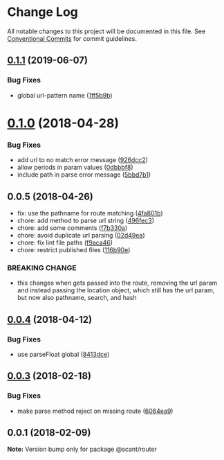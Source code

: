 # Change Log

All notable changes to this project will be documented in this file.
See [Conventional Commits](https://conventionalcommits.org) for commit guidelines.

<a name="0.1.1"></a>
## [0.1.1](https://github.com/w33ble/scant-js/tree/master/packages/router/compare/@scant/router@0.1.0...@scant/router@0.1.1) (2019-06-07)


### Bug Fixes

* global url-pattern name ([1ff5b9b](https://github.com/w33ble/scant-js/tree/master/packages/router/commit/1ff5b9b))




<a name="0.1.0"></a>
# [0.1.0](https://github.com/w33ble/scant-js/tree/master/packages/router/compare/@scant/router@0.0.5...@scant/router@0.1.0) (2018-04-28)


### Bug Fixes

* add url to no match error message ([926dcc2](https://github.com/w33ble/scant-js/tree/master/packages/router/commit/926dcc2))
* allow periods in param values ([0dbbbf8](https://github.com/w33ble/scant-js/tree/master/packages/router/commit/0dbbbf8))
* include path in parse error message ([5bbd7b1](https://github.com/w33ble/scant-js/tree/master/packages/router/commit/5bbd7b1))




<a name="0.0.5"></a>
## 0.0.5 (2018-04-26)

* fix: use the pathname for route matching ([4fa801b](https://github.com/w33ble/scant-js/tree/master/packages/router/commit/4fa801b))
* chore: add method to parse url string ([496fec3](https://github.com/w33ble/scant-js/tree/master/packages/router/commit/496fec3))
* chore: add some comments ([f7b330a](https://github.com/w33ble/scant-js/tree/master/packages/router/commit/f7b330a))
* chore: avoid duplicate url parsing ([02d49ea](https://github.com/w33ble/scant-js/tree/master/packages/router/commit/02d49ea))
* chore: fix lint file paths ([f9aca46](https://github.com/w33ble/scant-js/tree/master/packages/router/commit/f9aca46))
* chore: restrict published files ([116b90e](https://github.com/w33ble/scant-js/tree/master/packages/router/commit/116b90e))


### BREAKING CHANGE

* this changes when gets passed into the route, removing the url param and instead passing the location object, which still has the url param, but now also pathname, search, and hash




<a name="0.0.4"></a>
## [0.0.4](https://github.com/w33ble/scant-js/tree/master/packages/router/compare/@scant/router@0.0.3...@scant/router@0.0.4) (2018-04-12)


### Bug Fixes

* use parseFloat global ([8413dce](https://github.com/w33ble/scant-js/tree/master/packages/router/commit/8413dce))




<a name="0.0.3"></a>
## [0.0.3](https://github.com/w33ble/scant-js/tree/master/packages/router/compare/@scant/router@0.0.2...@scant/router@0.0.3) (2018-02-18)


### Bug Fixes

* make parse method reject on missing route ([6064ea9](https://github.com/w33ble/scant-js/tree/master/packages/router/commit/6064ea9))




<a name="0.0.1"></a>
## 0.0.1 (2018-02-09)




**Note:** Version bump only for package @scant/router
